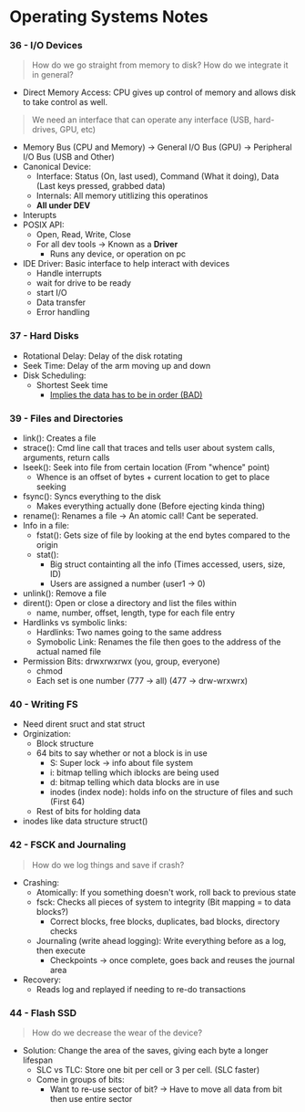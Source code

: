 # Operating Systems Notes

### <b>36 - I/O Devices</b>
> How do we go straight from memory to disk? How do we integrate it in general?
- Direct Memory Access: CPU gives up control of memory and allows disk to take control as well. 
> We need an interface that can operate any interface (USB, hard-drives, GPU, etc)
- Memory Bus (CPU and Memory) -> General I/O Bus (GPU) -> Peripheral I/O Bus (USB and Other)
- Canonical Device: 
  - Interface: Status (On, last used), Command (What it doing), Data (Last keys pressed, grabbed data)
  - Internals: All memory utitlizing this operatinos
  - <b>All under DEV</b>
- Interupts
- POSIX API:
  - Open, Read, Write, Close
  - For all dev tools -> Known as a <b>Driver</b>
    - Runs any device, or operation on pc
- IDE Driver: Basic interface to help interact with devices
  - Handle interrupts
  - wait for drive to be ready
  - start I/O
  - Data transfer
  - Error handling 

### <b>37 - Hard Disks</b>
- Rotational Delay: Delay of the disk rotating
- Seek Time: Delay of the arm moving up and down
- Disk Scheduling:
  - Shortest Seek time
    - <u>Implies the data has to be in order (BAD)</u>

### <b>39 - Files and Directories</b>
- link(): Creates a file
- strace(): Cmd line call that traces and tells user about system calls, arguments, return calls 
- lseek(): Seek into file from certain location (From "whence" point)
  - Whence is an offset of bytes + current location to get to place seeking
- fsync(): Syncs everything to the disk 
  - Makes everything actually done (Before ejecting kinda thing)
- rename(): Renames a file -> An atomic call! Cant be seperated. 
- Info in a file:
  - fstat(): Gets size of file by looking at the end bytes compared to the origin
  - stat():
    - Big struct containting all the info (Times accessed, users, size, ID)
    - Users are assigned a number (user1 -> 0)
- unlink(): Remove a file
- dirent(): Open or close a directory and list the files within
  - name, number, offset, length, type for each file entry
- Hardlinks vs symbolic links:
  - Hardlinks: Two names going to the same address
  - Symobolic Link: Renames the file then goes to the address of the actual named file
- Permission Bits: drwxrwxrwx (you, group, everyone)
  - chmod
  - Each set is one number (777 -> all) (477 -> drw-wrxwrx)

### <b>40 - Writing FS</b>
- Need dirent sruct and stat struct
- Orginization: 
  - Block structure
  - 64 bits to say whether or not a block is in use
    - S: Super lock -> info about file system
    - i: bitmap telling which iblocks are being used
    - d: bitmap telling which data blocks are in use
    - inodes (index node): holds info on the structure of files and such (First 64)
  - Rest of bits for holding data
- inodes like data structure struct()

### <b>42 - FSCK and Journaling</b>
> How do we log things and save if crash?

- Crashing:
  - Atomically: If you something doesn't work, roll back to previous state
  - fsck: Checks all pieces of system to integrity (Bit mapping = to data blocks?)
    - Correct blocks, free blocks, duplicates, bad blocks, directory checks
  - Journaling (write ahead logging): Write everything before as a log, then execute
    - Checkpoints -> once complete, goes back and reuses the journal area
- Recovery:
  - Reads log and replayed if needing to re-do transactions

### <b>44 - Flash SSD</b>
> How do we decrease the wear of the device?
- Solution: Change the area of the saves, giving each byte a longer lifespan
  - SLC vs TLC: Store one bit per cell or 3 per cell. (SLC faster)
  - Come in groups of bits:
    - Want to re-use sector of bit? -> Have to move all data from bit then use entire sector